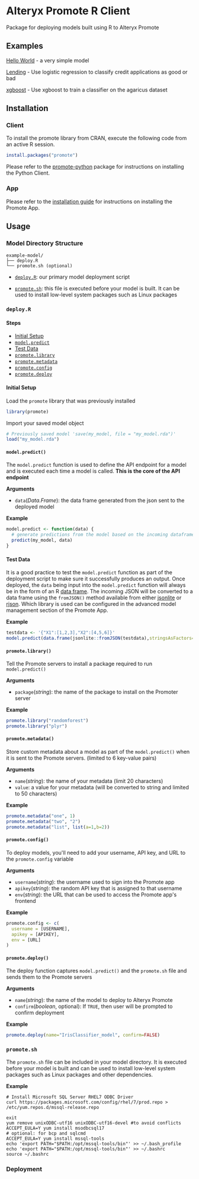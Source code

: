 # Alteryx Promote R Client
Package for deploying models built using R to Alteryx Promote

## Examples
[Hello World](examples/helloworld) - a very simple model

[Lending](examples/lending) - Use logistic regression to classify credit applications as good or bad

[xgboost](examples/xgboost) - Use xgboost to train a classifier on the agaricus dataset

## Installation
### Client
To install the promote library from CRAN, execute the following code from an active R session.
```r
install.packages("promote")
```

Please refer to the [promote-python](https://github.com/alteryx/promote-python) package for instructions on installing the Python Client.

### App
Please refer to the [installation guide](https://help.alteryx.com/promote/current/Administer/Installation.htm?tocpath=Administer%7C_____2) for instructions on installing the Promote App.

## Usage
### Model Directory Structure
```
example-model/
├── deploy.R
└── promote.sh (optional)
```

- [`deploy.R`](#deployr): our primary model deployment script

- [`promote.sh`](#promotesh): this file is executed before your model is built. It can be used to install low-level system packages such as Linux packages

### `deploy.R`
#### Steps
- [Initial Setup](#setup)
- [`model.predict`](#modelpredict)
- [Test Data](#testing)
- [`promote.library`](#promotelibrary)
- [`promote.metadata`](#promotemetadata)
- [`promote.config`](#promoteconfig)
- [`promote.deploy`](#promotedeploy)

#### <a name="setup"></a>Initial Setup
Load the `promote` library that was previously installed
```r
library(promote)
```

Import your saved model object
```r
# Previously saved model 'save(my_model, file = "my_model.rda")'
load("my_model.rda")
```

#### `model.predict()`
The `model.predict` function is used to define the API endpoint for a model and is executed each time a model is called. **This is the core of the API endpoint**

**Arguments**
- `data`(_Data.Frame_): the data frame generated from the json sent to the deployed model

**Example**
```r
model.predict <- function(data) {
  # generate predictions from the model based on the incoming dataframe
  predict(my_model, data)
}
```

#### <a name="testing"></a>Test Data
It is a good practice to test the `model.predict` function as part of the deployment script to make sure it successfully produces an output. Once deployed, the `data` being input into the `model.predict` function will always be in the form of an R [data frame](https://stat.ethz.ch/R-manual/R-devel/library/base/html/data.frame.html). The incoming JSON will be converted to a data frame using the `fromJSON()` method available from either [jsonlite](https://cran.r-project.org/web/packages/jsonlite/jsonlite.pdf) or [rjson](https://cran.r-project.org/web/packages/rjson/rjson.pdf). Which library is used can be configured in the advanced model management section of the Promote App.

**Example**
```r
testdata <- '{"X1":[1,2,3],"X2":[4,5,6]}'
model.predict(data.frame(jsonlite::fromJSON(testdata),stringsAsFactors=TRUE))

```

#### `promote.library()`
Tell the Promote servers to install a package required to run `model.predict()`

**Arguments**
- `package`(_string_): the name of the package to install on the Promoter server

**Example**
```r
promote.library("randomforest")
promote.library("plyr")
```

#### `promote.metadata()`
Store custom metadata about a model as part of the `model.predict()` when it is sent to the Promote servers. (limited to 6 key-value pairs)

**Arguments**
- `name`(_string_): the name of your metadata (limit 20 characters)
- `value`: a value for your metadata (will be converted to string and limited to 50 characters)

**Example**
```r
promote.metadata("one", 1)
promote.metadata("two", "2")
promote.metadata("list", list(a=1,b=2))
```

#### `promote.config()`
To deploy models, you'll need to add your username, API key, and URL to the `promote.config` variable

**Arguments**
- `username`(_string_): the username used to sign into the Promote app
- `apikey`(_string_): the random API key that is assigned to that username
- `env`(_string_): the URL that can be used to access the Promote app's frontend

**Example**
```r
promote.config <- c(
  username = [USERNAME],
  apikey = [APIKEY],
  env = [URL]
)
```

#### `promote.deploy()`
The deploy function captures `model.predict()` and the `promote.sh` file and sends them to the Promote servers

**Arguments**
- `name`(_string_): the name of the model to deploy to Alteryx Promote
- `confirm`(_boolean_, optional): If `TRUE`, then user will be prompted to confirm deployment

**Example**
```r
promote.deploy(name="IrisClassifier_model", confirm=FALSE)
```

### `promote.sh`
The `promote.sh` file can be included in your model directory. It is executed before your model is built and can be used to install low-level system packages such as Linux packages and other dependencies.

**Example**
```shell
# Install Microsoft SQL Server RHEL7 ODBC Driver
curl https://packages.microsoft.com/config/rhel/7/prod.repo > /etc/yum.repos.d/mssql-release.repo

exit
yum remove unixODBC-utf16 unixODBC-utf16-devel #to avoid conflicts
ACCEPT_EULA=Y yum install msodbcsql17
# optional: for bcp and sqlcmd
ACCEPT_EULA=Y yum install mssql-tools
echo 'export PATH="$PATH:/opt/mssql-tools/bin"' >> ~/.bash_profile
echo 'export PATH="$PATH:/opt/mssql-tools/bin"' >> ~/.bashrc
source ~/.bashrc
```

### Deployment
